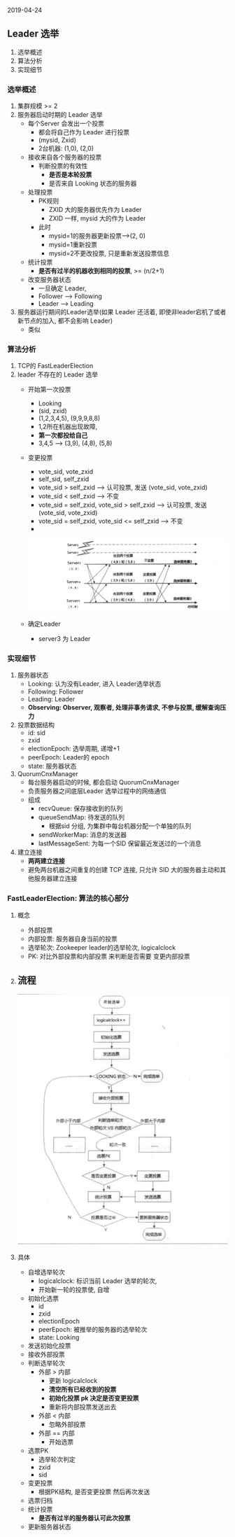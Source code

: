 2019-04-24

## Leader 选举
1. 选举概述
2. 算法分析
3. 实现细节

### 选举概述
1. 集群规模 >= 2
1. 服务器启动时期的 Leader 选举
    - 每个Server 会发出一个投票
        - 都会将自己作为 Leader 进行投票
        - (mysid, Zxid)
        - 2台机器: (1,0), (2,0)
    - 接收来自各个服务器的投票
        - 判断投票的有效性
            - **是否是本轮投票**
            - 是否来自 Looking 状态的服务器
    - 处理投票
        - PK规则
            - ZXID 大的服务器优先作为 Leader
            - ZXID 一样, mysid 大的作为 Leader
        - 此时
            - mysid=1的服务器更新投票-->(2, 0)
            - mysid=1重新投票
            - mysid=2不更改投票, 只是重新发送投票信息
    - 统计投票
        - **是否有过半的机器收到相同的投票**, >= (n/2+1)
    - 改变服务器状态
        - 一旦确定 Leader, 
        - Follower --> Following
        - Leader --> Leading
2. 服务器运行期间的Leader选举(如果 Leader 还活着, 即使非leader宕机了或者新节点的加入, 都不会影响 Leader)
    - 类似

### 算法分析
1. TCP的 FastLeaderElection
1. leader 不存在的 Leader 选举
    - 开始第一次投票
        - Looking
        - (sid, zxid)
        - (1,2,3,4,5), (9,9,9,8,8)
        - 1,2所在机器出现故障,
        - **第一次都投给自己**
        - 3,4,5 --> (3,9), (4,8), (5,8)
    - 变更投票
        - vote_sid, vote_zxid
        - self_sid, self_zxid
        - vote_sid > self_zxid --> 认可投票, 发送 (vote_sid, vote_zxid)
        - vote_sid < self_zxid --> 不变
        - vote_sid = self_zxid, vote_sid > self_zxid --> 认可投票, 发送 (vote_sid, vote_zxid)
        - vote_sid = self_zxid, vote_sid <= self_zxid --> 不变
        - 
        ![](4.jpg)
        
    - 确定Leader
        - server3 为 Leader
    
### 实现细节
1. 服务器状态
    - Looking: 认为没有Leader, 进入 Leader选举状态
    - Following: Follower
    - Leading: Leader
    - **Observing: Observer, 观察者, 处理非事务请求, 不参与投票, 缓解查询压力**
2. 投票数据结构
    - id: sid
    - zxid
    - electionEpoch: 选举周期, 递增+1
    - peerEpoch: Leader的 epoch
    - state: 服务器状态
3. QuorumCnxManager
    - 每台服务器启动的时候, 都会启动 QuorumCnxManager
    - 负责服务器之间底层Leader 选举过程中的网络通信
    - 组成
        - recvQueue: 保存接收到的队列
        - queueSendMap: 待发送的队列
            - 根据sid 分组, 为集群中每台机器分配一个单独的队列
        - sendWorkerMap: 消息的发送器
        - lastMessageSent: 为每一个SID 保留最近发送过的一个消息
4. 建立连接
    - **两两建立连接**
    - 避免两台机器之间重复的创建 TCP 连接, 只允许 SID 大的服务器主动和其他服务器建立连接
    
### FastLeaderElection: 算法的核心部分
1. 概念
    - 外部投票
    - 内部投票: 服务器自身当前的投票
    - 选举轮次: Zookeeper leader的选举轮次, logicalclock
    - PK: 对比外部投票和内部投票 来判断是否需要 变更内部投票

2. 流程
    - 
    ![](5.jpg)    

3. 具体
    - 自增选举轮次
        - logicalclock: 标识当前 Leader 选举的轮次, 
        - 开始新一轮的投票使, 自增
    - 初始化选票
        - id
        - zxid
        - electionEpoch
        - peerEpoch: 被推举的服务器的选举轮次
        - state: Looking
    - 发送初始化投票
    - 接收外部投票
    - 判断选举轮次
        - 外部 > 内部
            - 更新 logicalclock
            - **清空所有已经收到的投票**
            - **初始化投票 pk 决定是否变更投票**
            - 重新将内部投票发送出去
        - 外部 < 内部
            - 忽略外部投票
        - 外部 == 内部
            - 开始选票
    - 选票PK
        - 选举轮次判定
        - zxid
        - sid
    - 变更投票
        - 根据PK结构, 是否变更投票 然后再次发送
    - 选票归档
    - 统计投票
        - **是否有过半的服务器认可此次投票**
    - 更新服务器状态
    
